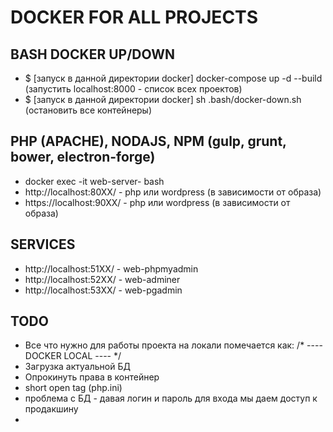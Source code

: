 # DOCKER FOR ALL PROJECTS

## BASH DOCKER UP/DOWN
- $ [запуск в данной директории docker] docker-compose up -d --build (запустить localhost:8000 - список всех проектов)
- $ [запуск в данной директории docker] sh .bash/docker-down.sh (остановить все контейнеры)

## PHP (APACHE), NODAJS, NPM (gulp, grunt, bower, electron-forge)
- docker exec -it web-server-<PROJECT-NAME> bash
- http://localhost:80XX/ - php или wordpress (в зависимости от образа)
- https://localhost:90XX/ - php или wordpress (в зависимости от образа)

## SERVICES
- http://localhost:51XX/ - web-phpmyadmin
- http://localhost:52XX/ - web-adminer
- http://localhost:53XX/ - web-pgadmin

## TODO
- Все что нужно для работы проекта на локали помечается как: /* ---- DOCKER LOCAL ---- */
- Загрузка актуальной БД
- Опрокинуть права в контейнер
- short open tag (php.ini)
- проблема с БД - давая логин и пароль для входа мы даем доступ к продакшину
-
